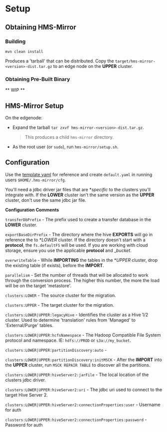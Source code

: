 # Setup

## Obtaining HMS-Mirror

### Building

`mvn clean install`

Produces a 'tarball' that can be distributed.  Copy the `target/hms-mirror-<version>-dist.tar.gz` to an edge node on the **UPPER** cluster.

### Obtaining Pre-Built Binary

** WIP **

## HMS-Mirror Setup

On the edgenode:
- Expand the tarball `tar zxvf hms-mirror-<version>-dist.tar.gz`.  
  > This produces a child `hms-mirror` directory.
- As the root user (or `sudo`), run `hms-mirror/setup.sh`.

## Configuration

Use the [template yaml](./configs/default.template.yaml) for reference and create `default.yaml` in running users `$HOME/.hms-mirror/cfg`.

You'll need a jdbc driver jar files that are **specific* to the clusters you'll integrate with.  If the **LOWER** cluster isn't the same version as the **UPPER** cluster, don't use the same jdbc jar file.

**Configuration Comments**

`transferDbPrefix` - The prefix used to create a transfer database in the **LOWER** cluster.

`exportBaseDirPrefix` - The directory where the hive __EXPORTS__ will go in reference the to **LOWER* cluster.  If the directory doesn't start with a __protocol__, the `fs.defaultFS` will be used.  If you are working with cloud storage, ensure you use the applicable __protocol__ and __bucket_.

`overwriteTable` - While __IMPORTING__ the tables in the **UPPER* cluster, drop the existing table (if exists), before the __IMPORT__.

`parallelism` - Set the number of threads that will be allocated to work through the conversion process.  The higher this number, the more the load will be on the target 'metastore'.

`clusters:LOWER` - The source cluster for the migration.

`clusters:UPPER` - The target cluster for the migration.

`clusters:LOWER|UPPER:legacyHive` - Identifies the cluster as a Hive 1/2 cluster.  Used to determine 'translation' rules from 'Managed' to 'External/Purge' tables.

`clusters:LOWER|UPPER:hcfsNamespace` - The Hadoop Compatible File System protocol and namespace. IE: `hdfs://PROD` or `s3a://my_bucket`.

`clusters:LOWER|UPPER:partitionDiscovery:auto` - 

`clusters:LOWER|UPPER:partitionDiscovery:initMSCK` - After the __IMPORT__ into the **UPPER** cluster, run `MSCK REPAIR TABLE` to discover all the partitions.

`clusters:LOWER|UPPER:hiveServer2:jarFile` - The local location of the clusters jdbc driver.

`clusters:LOWER|UPPER:hiveServer2:uri` - The jdbc uri used to connect to the target Hive Server 2.

`clusters:LOWER|UPPER:hiveServer2:connectionProperties:user` - Username for auth

`clusters:LOWER|UPPER:hiveServer2:connectionProperties:password` - Password for auth

